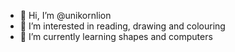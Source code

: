 - 👋 Hi, I’m @unikornlion
- 👀 I’m interested in reading, drawing and colouring
- 🌱 I’m currently learning shapes and computers

<!---
unikornlion/unikornlion is a ✨ special ✨ repository because its `README.md` (this file) appears on your GitHub profile.
You can click the Preview link to take a look at your changes.
--->
